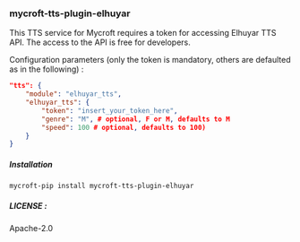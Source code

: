 ### mycroft-tts-plugin-elhuyar

This TTS service for Mycroft requires a token for accessing Elhuyar TTS API. The access to the API is free for developers.

Configuration parameters (only the token is mandatory, others are defaulted as in the following) :

```json
"tts": {
    "module": "elhuyar_tts",
    "elhuyar_tts": {
        "token": "insert_your_token_here",
        "genre": "M", # optional, F or M, defaults to M
        "speed": 100 # optional, defaults to 100)
    }
}
```

##### Installation

`mycroft-pip install mycroft-tts-plugin-elhuyar`

##### LICENSE :

Apache-2.0
